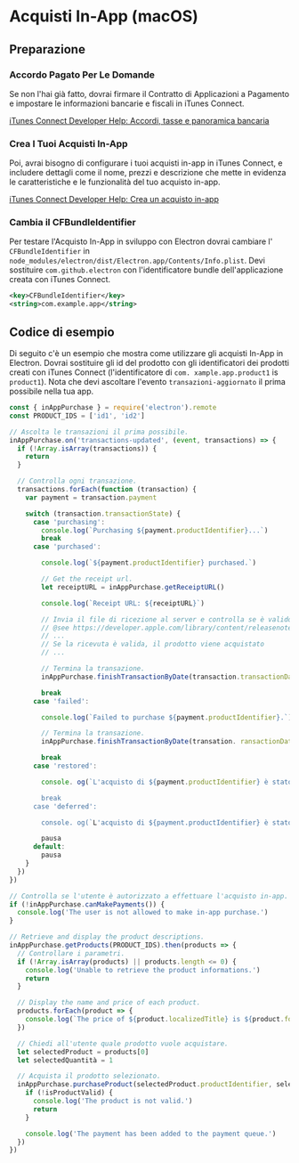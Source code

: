 # Acquisti In-App (macOS)

## Preparazione

### Accordo Pagato Per Le Domande
Se non l'hai già fatto, dovrai firmare il Contratto di Applicazioni a Pagamento e impostare le informazioni bancarie e fiscali in iTunes Connect.

[iTunes Connect Developer Help: Accordi, tasse e panoramica bancaria](https://help.apple.com/itunes-connect/developer/#/devb6df5ee51)

### Crea I Tuoi Acquisti In-App
Poi, avrai bisogno di configurare i tuoi acquisti in-app in iTunes Connect, e includere dettagli come il nome, prezzi e descrizione che mette in evidenza le caratteristiche e le funzionalità del tuo acquisto in-app.

[iTunes Connect Developer Help: Crea un acquisto in-app](https://help.apple.com/itunes-connect/developer/#/devae49fb316)

### Cambia il CFBundleIdentifier

Per testare l'Acquisto In-App in sviluppo con Electron dovrai cambiare l' `CFBundleIdentifier` in `node_modules/electron/dist/Electron.app/Contents/Info.plist`. Devi sostituire `com.github.electron` con l'identificatore bundle dell'applicazione creata con iTunes Connect.

```xml
<key>CFBundleIdentifier</key>
<string>com.example.app</string>
```

## Codice di esempio

Di seguito c'è un esempio che mostra come utilizzare gli acquisti In-App in Electron. Dovrai sostituire gli id del prodotto con gli identificatori dei prodotti creati con iTunes Connect (l'identificatore di `com. xample.app.product1` is `product1`). Nota che devi ascoltare l'evento `transazioni-aggiornato` il prima possibile nella tua app.

```javascript
const { inAppPurchase } = require('electron').remote
const PRODUCT_IDS = ['id1', 'id2']

// Ascolta le transazioni il prima possibile.
inAppPurchase.on('transactions-updated', (event, transactions) => {
  if (!Array.isArray(transactions)) {
    return
  }

  // Controlla ogni transazione.
  transactions.forEach(function (transaction) {
    var payment = transaction.payment

    switch (transaction.transactionState) {
      case 'purchasing':
        console.log(`Purchasing ${payment.productIdentifier}...`)
        break
      case 'purchased':

        console.log(`${payment.productIdentifier} purchased.`)

        // Get the receipt url.
        let receiptURL = inAppPurchase.getReceiptURL()

        console.log(`Receipt URL: ${receiptURL}`)

        // Invia il file di ricezione al server e controlla se è valido.
        // @see https://developer.apple.com/library/content/releasenotes/General/ValidateAppStoreReceipt/Chapters/ValidateRemotely.html
        // ...
        // Se la ricevuta è valida, il prodotto viene acquistato
        // ...

        // Termina la transazione.
        inAppPurchase.finishTransactionByDate(transaction.transactionDate)

        break
      case 'failed':

        console.log(`Failed to purchase ${payment.productIdentifier}.`)

        // Termina la transazione.
        inAppPurchase.finishTransactionByDate(transation. ransactionDate)

        break
      case 'restored':

        console. og(`L'acquisto di ${payment.productIdentifier} è stato ripristinato. )

        break
      case 'deferred':

        console. og(`L'acquisto di ${payment.productIdentifier} è stato differito. )

        pausa
      default:
        pausa
    }
  })
})

// Controlla se l'utente è autorizzato a effettuare l'acquisto in-app.
if (!inAppPurchase.canMakePayments()) {
  console.log('The user is not allowed to make in-app purchase.')
}

// Retrieve and display the product descriptions.
inAppPurchase.getProducts(PRODUCT_IDS).then(products => {
  // Controllare i parametri.
  if (!Array.isArray(products) || products.length <= 0) {
    console.log('Unable to retrieve the product informations.')
    return
  }

  // Display the name and price of each product.
  products.forEach(product => {
    console.log(`The price of ${product.localizedTitle} is ${product.formattedPrice}.`)
  })

  // Chiedi all'utente quale prodotto vuole acquistare.
  let selectedProduct = products[0]
  let selectedQuantità = 1

  // Acquista il prodotto selezionato.
  inAppPurchase.purchaseProduct(selectedProduct.productIdentifier, selectedQuantity).then(isProductValid => {
    if (!isProductValid) {
      console.log('The product is not valid.')
      return
    }

    console.log('The payment has been added to the payment queue.')
  })
})
```
